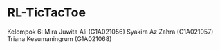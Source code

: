 # RL-TicTacToe
Kelompok 6:
Mira Juwita Ali (G1A021056)
Syakira Az Zahra (G1A021057)
Triana Kesumaningrum (G1A021068)
